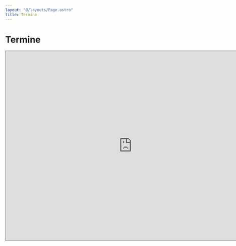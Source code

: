 ```yaml
---
layout: "@/layouts/Page.astro"
title: Termine
---
```

# Termine

<iframe src="https://calendar.google.com/calendar/embed?height=600&wkst=1&bgcolor=%23ffffff&ctz=Europe%2FBerlin&src=dm9yc3RhbmRAZ3JhYmVuZmxlY2suZGU&src=YWRkcmVzc2Jvb2sjY29udGFjdHNAZ3JvdXAudi5jYWxlbmRhci5nb29nbGUuY29t&src=ZGUuZ2VybWFuI2hvbGlkYXlAZ3JvdXAudi5jYWxlbmRhci5nb29nbGUuY29t&color=%23039BE5&color=%2333B679&color=%230B8043" style="border:solid 1px #777" width="800" height="600" frameborder="0" scrolling="no"></iframe>